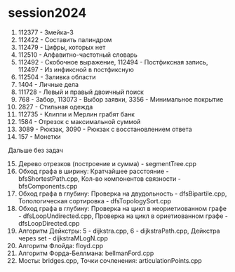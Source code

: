 # session2024

1. 112377 - Змейка-3
2. 112422 - Составить палиндром
3. 112479 - Цифры, которых нет
4. 112510 - Алфавитно-частотный словарь
5. 112492 - Скобочное выражение, 112494 - Постфиксная запись, 112497 - Из инфиксной в постфиксную
6. 112504 - Заливка области
7. 1404 - Личные дела
8. 111728 - Левый и правый двоичный поиск
9. 768 - Забор, 113073 - Выбор заявки, 3356 - Минимальное покрытие
10. 2827 - Стильная одежда
11. 112735 - Клиппи и Мерлин грабят банк
12. 1584 - Отрезок с максимальной суммой
13. 3089 - Рюкзак, 3090 - Рюкзак с восстановлением ответа
14. 157 - Монетки

Дальше без задач

15. Дерево отрезков (построение и сумма) - segmentTree.cpp
16. Обход графа в ширину: Кратчайшее расстояние - bfsShortestPath.cpp, Кол-во компонентов связности - bfsComponents.cpp
17. Обход графа в глубину: Проверка на двудольность - dfsBipartile.cpp, Топологическая сортировка - dfsTopologySort.cpp
18. Обход графа в глубину: Проверка на цикл в неориетиованном графе - dfsLoopUndirected.cpp, Проверка на цикл в ориетиованном графе - dfsLoopDirected.cpp
19. Алгоритм Дейкстры: 5 - dijkstra.cpp, 6 - dijkstraPath.cpp, Дейкстра через set - dijkstraMLogN.cpp
20. Алгоритм Флойда: floyd.cpp
21. Алгоритм Форда-Беллмана: bellmanFord.cpp
22. Мосты: bridges.cpp, Точки сочленения: articulationPoints.cpp
